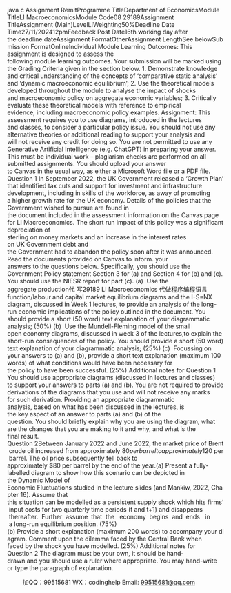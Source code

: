 java c
Assignment RemitProgramme TitleDepartment of EconomicsModule TitleLI MacroeconomicsModule Code08 29189Assignment TitleAssignment (Main)LevelLIWeighting50%Deadline Date  Time27/11/202412pmFeedback Post Date16th working day after the deadline dateAssignment FormatOtherAssignment LengthSee belowSubmission FormatOnlineIndividual
Module Learning Outcomes:
This assignment is designed to assess the following module learning outcomes. Your submission will be marked using the Grading Criteria given in the section below.
1. Demonstrate knowledge and critical understanding of the concepts of ‘comparative static analysis’ and ‘dynamic macroeconomic equilibrium’;
2. Use the theoretical models developed throughout the module to analyse the impact of shocks and macroeconomic policy on aggregate economic variables;
3. Critically evaluate these theoretical models with reference to empirical evidence, including macroeconomic policy examples.
Assignment:
This assessment requires you to use diagrams, introduced in the lectures and classes, to consider a particular policy issue. You should not use any alternative theories or additional reading to support your analysis and will not receive any credit for doing so.
You are not permitted to use any Generative Artificial Intelligence (e.g. ChatGPT) in preparing your answer. This must be individual work – plagiarism checks are performed on all submitted assignments. You should upload your answer to Canvas in the usual way, as either a Microsoft Word file or a PDF file.
Question 1
In September 2022, the UK Government released a ‘Growth Plan’ that identified tax cuts and support for investment and infrastructure development, including in skills of the workforce, as away of promoting a higher growth rate for the UK economy. Details of the policies that the Government wished to pursue are found in the document included in the assessment information on the Canvas page for LI Macroeconomics. The short run impact of this policy was a significant depreciation of sterling on money markets and an increase in the interest rates on UK Government debt and the Government had to abandon the policy soon after it was announced.
Read the documents provided on Canvas to inform. your answers to the questions below.
Specifically, you should use the Government Policy statement Section 3 for (a) and Section 4 for (b) and (c). You should use the NIESR report for part (c).
(a)  Use the aggregate production代 写29189 LI Macroeconomics
代做程序编程语言 function/labour and capital market equilibrium diagrams and the I-S=NX diagram, discussed in Week 1 lectures, to provide an analysis of the long-run economic implications of the policy outlined in the document. You should provide a short (50 word) text explanation of your diagrammatic analysis; (50%)
(b)  Use the Mundell-Fleming model of the small open economy diagrams, discussed in week 3 of the lectures,to explain the short-run consequences of the policy. You should provide a short (50 word) text explanation of your diagrammatic analysis; (25%)
(c)  Focussing on your answers to (a) and (b), provide a short text explanation (maximum
100 words) of what conditions would have been necessary for the policy to have been successful. (25%)
Additional notes for Question 1
You should use appropriate diagrams (discussed in lectures and classes) to support your answers to parts (a) and (b). You are not required to provide derivations of the diagrams that you use and will not receive any marks for such derivation. Providing an appropriate diagrammatic analysis, based on what has been discussed in the lectures, is the key aspect of an answer to parts (a) and (b) of the question. You should briefly explain why you are using the diagram, what are the changes that you are making to it and why, and what is the final result.
Question 2Between January 2022 and June 2022, the market price of Brent crude oil increased from approximately $80 per barrel to approximately $120 per barrel. The oil price subsequently fell back to approximately $80 per barrel by the end of the year.(a) Present a fully-labelled diagram to show how this scenario can be depicted in the Dynamic Model of Economic Fluctuations studied in the lecture slides (and Mankiw, 2022, Chapter 16). Assume that this situation can be modelled as a persistent supply shock which hits firms’ input costs for two quarterly time periods (t and t+1) and disappears  thereafter.  Further  assume  that  the   economy  begins  and  ends   in  a long-run equilibrium position. (75%)(b) Provide a short explanation (maximum 200 words) to accompany your diagram. Comment upon the dilemma faced by the Central Bank when faced by the shock you have modelled. (25%)
Additional notes for Question 2
The diagram must be your own, it should be hand-drawn and you should use a ruler where appropriate. You may hand-write or type the paragraph of explanation.




         
加QQ：99515681  WX：codinghelp  Email: 99515681@qq.com
